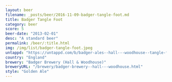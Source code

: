 ```yaml
---
layout: beer
filename: _posts/beer/2016-11-09-badger-tangle-foot.md
title: Badger Tangle Foot
category: beer
score: 5
beer-date: "2013-02-01"
desc: "A standard beer"
permalink: /beer/:title.html
img: /img/list/badger-tangle-foot.jpeg
untappd: "https://untappd.com/b/badger-ales--hall---woodhouse--tangle-foot/29338"
country: "England"
brewery: "Badger Brewery (Hall & Woodhouse)"
breweryURL: "/brewery/badger-brewery--hall---woodhouse.html"
style: "Golden Ale"
---
```

